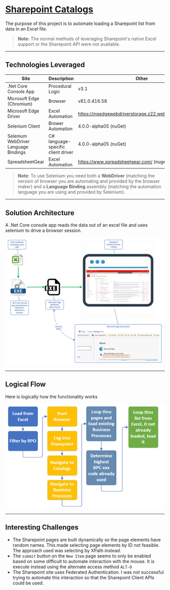 # [Sharepoint Catalogs](https://github.com/TomBruns/SharepointCatalogs)

The purpose of this project is to automate loading a Sharepoint list from data in an Excel file.

> **Note**: The normal methods of leveraging Sharepoint's native Excel support or the Sharepoint API were not available.

---
## Technologies Leveraged
|Site | Description | Other |
|---- | ------------ | ------- |
| .Net Core Console App | Procedural Logic | v3.1 |
| Microsoft Edge (Chromium) | Browser | v81.0.416.58 |
| Microsoft Edge Driver | Excel Automation | https://msedgewebdriverstorage.z22.web.core.windows.net/ |
| Selenium Client | Brower Automation | 4.0.0-alpha05 (nuGet) |
| Selenium WebDriver Language Bindings | C# language-specific client driver | 4.0.0-alpha05 (nuGet) |
| SpreadsheetGear | Excel Automation | https://www.spreadsheetgear.com/ (nuget})

> **Note**: To use Selenium you need both a **WebDriver** (matching the version of browser you are automating and provided by the browser maker) and a **Language Binding** assembly (matching the automation language you are using and provided by Selenium).

---
## Solution Architecture

A .Net Core console app reads the data out of an excel file and uses selenium to drive a browser session.

![CSProj Changes](images/Architecture.jpg?raw=true)

---
## Logical Flow

Here is logically how the functionality works

![CSProj Changes](images/Logical_Process.jpg?raw=true)

---
## Interesting Challenges

* The Sharepoint pages are built dynamically so the page elements have random names.  This made selecting page elements by ID not feasible.  The approach used was selecting by XPath instead.
* The `submit` button on the `New Item` page seems to only be enabled based on some difficult to automate interaction with the mouse. It is execute instead using the alternate access method `ALT-O`
* The Sharepoint site uses Federated Authentication.  I was not successful trying to automate this interaction so that the Sharepoint Client APIs could be used.
